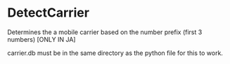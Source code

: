 # DetectCarrier
Determines the a mobile carrier based on the number prefix (first 3 numbers) [ONLY IN JA]

carrier.db must be in the same directory as the python file for this to work.
